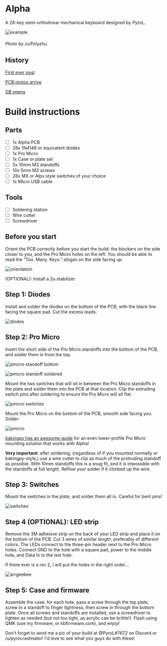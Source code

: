 # Alpha 

A 28-key semi-ortholinear mechanical keyboard designed by PyroL.

![example](https://i.imgur.com/LnNOKbX.jpg)

###### Photo by /u/Polyzhu.

## History

[First ever post](https://www.reddit.com/r/MechanicalKeyboards/comments/7nz4ge/ic_i_was_challenged_to_reduce_the_gherkin_and/?ref=share&ref_source=link)

[PCB protos arrive](https://www.reddit.com/r/MechanicalKeyboards/comments/887hxn/its_so_cute_c/?ref=share&ref_source=link)

[GB opens](https://www.reddit.com/r/MechanicalKeyboards/comments/8djw3d/gb_alpha_28key_keyboard/?ref=share&ref_source=link)

# Build instructions

## Parts

- [ ] 1x Alpha PCB
- [ ] 28x 1N4148 or equivalent diodes
- [ ] 1x Pro Micro
- [ ] 1x Case or plate set
- [ ] 5x 10mm M3 standoffs
- [ ] 10x 5mm M3 screws
- [ ] 28x MX or Alps style switches of your choice
- [ ] 1x Micro USB cable

## Tools

- [ ] Soldering station
- [ ] Wire cutter
- [ ] Screwdriver

## Before you start

Orient the PCB correctly before you start the build: the blockers on the side closer to you, and the Pro Micro holes on the left. You should be able to read the "Too. Many. Keys." slogan on the side facing up.

![orientation](photos/instructions/orientation.jpg) 

(OPTIONAL): Install a 2u stabilizer.

## Step 1: Diodes

Install and solder the diodes on the bottom of the PCB, with the black line facing the square pad. Cut the excess leads. 

![diodes](photos/instructions/diodes.jpg)

## Step 2: Pro Micro
Insert the short side of the Pro Micro standoffs into the bottom of the PCB, and solder them in from the top.

![pmicro standoff bottom](photos/instructions/pmicro1.jpg)

![pmicro standoff soldered](photos/instructions/pmicro2.jpg)

Mount the two switches that will sit in between the Pro Micro standoffs in the plate and solder them into the PCB at that location. Clip the extruding switch pins after soldering to ensure the Pro Micro will sit flat. 

![pmicro switches](photos/instructions/pmicroswitches.jpg)

Mount the Pro Micro on the bottom of the PCB, smooth side facing you. Solder.

![pmicro](photos/instructions/pmicrosoldered.jpg)

[bakingpy has an awesome guide](https://imgur.com/a/M9r3EW9) for an even lower-profile Pro Micro mounting solution that works with Alpha!

**Very important:** after soldering, (regardless of if you mounted normally or bakingpy-style,) use a wire cutter to clip as much of the protruding standoff as possible. With 10mm standoffs this is a snug fit, and it is impossible with the standoffs at full length. Reflow your solder if it climbed up the wire.

## Step 3: Switches

Mount the switches in the plate, and solder them all in. Careful for bent pins!

![switches](photos/instructions/switches.jpg)

## Step 4 (OPTIONAL): LED strip

Remove the 3M adhesive strip on the back of your LED strip and place it on the bottom of the PCB. Cut 3 wires of similar length, preferably of different colors. The LEDs connect to the three-pin header next to the Pro Micro holes. Connect GND to the hole with a square pad, power to the middle hole, and Data In to the last hole.

If there ever is a rev 2, I will put the holes in the right order...

![arrgeebee](photos/instructions/rgb.jpg)

## Step 5: Case and firmware

Assemble the case: for each hole, pass a screw through the top plate, screw in a standoff to finger tightness, then screw in through the bottom plate. Once all screws and standoffs are installed, use a screwdriver to tighten as needed (but not too tight, as acrylic can be brittle!). Flash using QMK (use my firmware, or kbfirmware.com), and enjoy!

Don't forget to send me a pic of your build at @PyroL#7672 on Discord or /u/pyrocrastinator! I'd love to see what you guys do with these!
